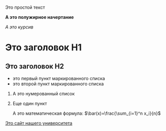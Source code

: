 Это простой текст

**А это полужирное начертание**

*А это курсив*

# Это заголовок H1

## Это заголовок H2

- это первый пункт маркированного списка
- это второй пункт маркированного списка

1. А это нумерованный список
2. Еще один пункт

   А это математическая формула: $\bar(x)=\frac{\sum_{i=1}^n x_i}{n}$

[Это сайт нашего университета](https://mguu.ru/)
